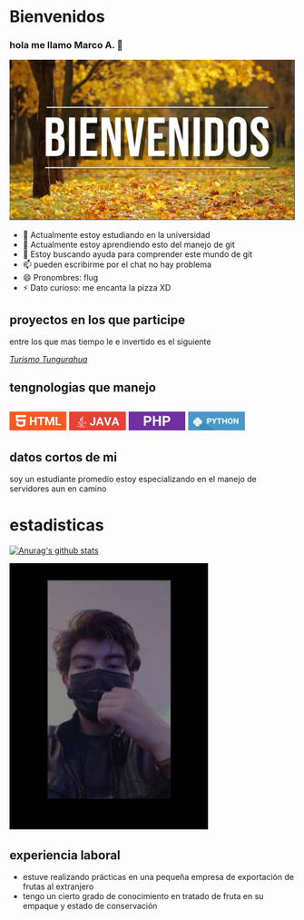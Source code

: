 # Bienvenidos 
### hola me llamo Marco A. 👋
<img src="https://github.com/marcoflug/marcoflug/blob/main/bienvenido.jpg?raw=true" width="800px" padding= "20px">


- 🔭 Actualmente estoy estudiando en la universidad 
- 🌱 Actualmente estoy aprendiendo esto del manejo de git 
- 🤔 Estoy buscando ayuda para comprender este mundo de git 
- 📫 pueden escribirme por el chat no hay problema 
- 😄 Pronombres: flug 
- ⚡ Dato curioso: me encanta la pizza XD
## proyectos en los que participe 
entre los que mas tiempo le e invertido es el siguiente 

   <em><a href="https://github.com/Dhomochevsk/Proyecto_Manejo.git">Turismo Tungurahua</a></em>

## tengnologias que manejo 


<img src="HTML.PNG" width="100px"
margin-top="15px"
margin-right="10px"
margin-left= "10px"
margin-left= "10px">
<img src="JAVA.PNG" width="100px"
margin-top="15px"
margin-right="10px"
margin-left= "10px"
margin-left= "10px">
<img src="PHP.PNG" width="100px"
margin-top="15px"
margin-right="10px"
margin-left= "10px"
margin-left= "10px">
<img src="PYTHON.PNG" width="100px"
margin-top="15px"
margin-right="10px"
margin-left= "10px"
margin-left= "10px">
-
## datos cortos de mi
soy un estudiante promedio estoy especializando en el manejo de servidores aun en camino 
# estadisticas
[![Anurag's github stats](https://github-readme-stats.vercel.app/api?username=marcoflug)](https://github.com/anuraghazra/github-readme-stats)

<img src="marco.jpeg?raw=true" width="350px"
float= "left"
margin-top="15px"
margin-right="10px"
margin-left= "10px"
margin-left= "10px">
## experiencia laboral
- estuve realizando prácticas en una pequeña empresa de exportación de frutas al extranjero 
- tengo un cierto grado de conocimiento en tratado de fruta en su empaque y estado de conservación
